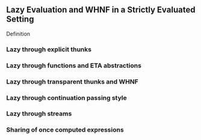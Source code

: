 ## Lazy Evaluation and WHNF in a Strictly Evaluated Setting

Definition

### Lazy through explicit thunks

### Lazy through functions and ETA abstractions

### Lazy through transparent thunks and WHNF

### Lazy through continuation passing style

### Lazy through streams

### Sharing of once computed expressions
